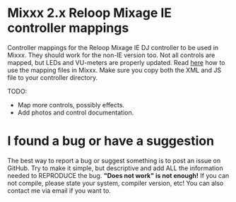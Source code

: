 # Mixxx 2.x Reloop Mixage IE controller mappings
Controller mappings for the Reloop Mixage IE DJ controller to be used in Mixxx. They should work for the non-IE version too. Not all controls are mapped, but LEDs and VU-meters are properly updated.
Read [here](https://www.mixxx.org/forums/viewtopic.php?f=7&t=7263) how to use the mapping files in Mixxx. Make sure you copy both the XML and JS file to your controller directory.

TODO:
- Map more controls, possibly effects.
- Add photos and control documentation.

I found a bug or have a suggestion
========
The best way to report a bug or suggest something is to post an issue on GitHub. Try to make it simple, but descriptive and add ALL the information needed to REPRODUCE the bug. **"Does not work" is not enough!** If you can not compile, please state your system, compiler version, etc! You can also contact me via email if you want to.
